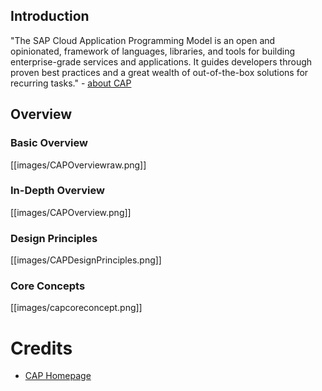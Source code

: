 ## Introduction

"The SAP Cloud Application Programming Model is an open and opinionated, framework of languages, libraries, and tools for building enterprise-grade services and applications. It guides developers through proven best practices and a great wealth of out-of-the-box solutions for recurring tasks." - [about CAP](https://cap.cloud.sap/docs/about/)

## Overview

### Basic Overview
[[images/CAPOverviewraw.png]]

### In-Depth Overview
[[images/CAPOverview.png]]

### Design Principles

[[images/CAPDesignPrinciples.png]]

### Core Concepts
[[images/capcoreconcept.png]]

# Credits

* [CAP Homepage](https://cap.cloud.sap/docs/)